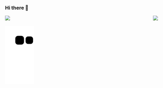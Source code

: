 ### Hi there 👋

<div  style="display: inline_block">
  <img height="180em" src="https://github-readme-stats.vercel.app/api?username=juniorcavicchioli&count_private=true&show_icons=true&theme=radical&bg_color=00000000"/>
  
  <img align="right" height="180em" src="https://github-readme-stats.vercel.app/api/top-langs/?username=juniorcavicchioli&count_private=true&theme=radical&bg_color=00000000&layout=compact&langs_count=10"/>
</div>

![Snake animation](https://github.com/juniorcavicchioli/juniorcavicchioli/blob/output/github-contribution-grid-snake.svg)
